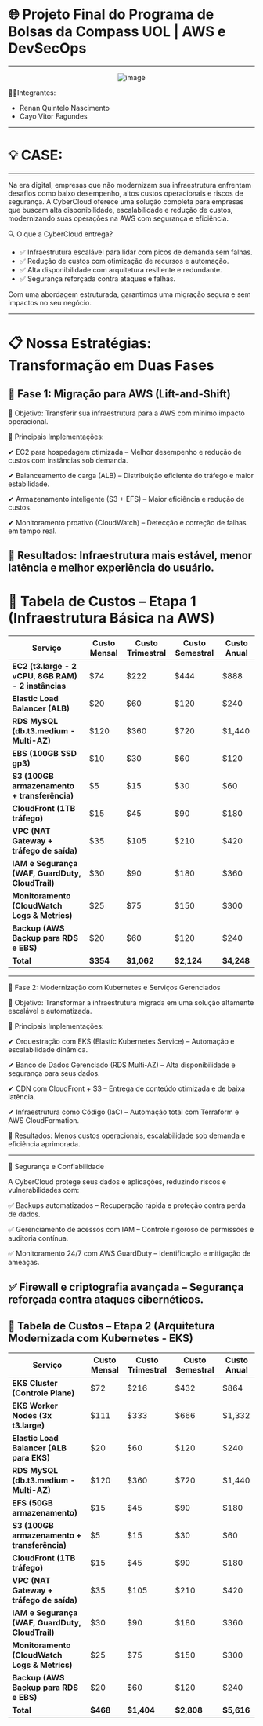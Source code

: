 # 🌐 Projeto Final do Programa de Bolsas da Compass UOL | AWS e DevSecOps

---

<div align="center">

![image](https://github.com/user-attachments/assets/c01edf40-226e-462f-a3ab-eb9d313584b3)


</div>


👤👤Integrantes: 

- Renan Quintelo Nascimento
- Cayo Vitor Fagundes


---


# 💡 CASE: 


---


Na era digital, empresas que não modernizam sua infraestrutura enfrentam desafios como baixo desempenho, altos custos operacionais e riscos de segurança. A CyberCloud oferece uma solução completa para empresas que buscam alta disponibilidade, escalabilidade e redução de custos, modernizando suas operações na AWS com segurança e eficiência.

🔍 O que a CyberCloud entrega?
- ✅ Infraestrutura escalável para lidar com picos de demanda sem falhas.
- ✅ Redução de custos com otimização de recursos e automação.
- ✅ Alta disponibilidade com arquitetura resiliente e redundante.
- ✅ Segurança reforçada contra ataques e falhas.

Com uma abordagem estruturada, garantimos uma migração segura e sem impactos no seu negócio.


---


# 📋 Nossa Estratégias: Transformação em Duas Fases

🔹 **Fase 1: Migração para AWS (Lift-and-Shift)**
---
📌 Objetivo: Transferir sua infraestrutura para a AWS com mínimo impacto operacional.

📌 Principais Implementações:

✔ EC2 para hospedagem otimizada – Melhor desempenho e redução de custos com instâncias sob demanda.

✔ Balanceamento de carga (ALB) – Distribuição eficiente do tráfego e maior estabilidade.

✔ Armazenamento inteligente (S3 + EFS) – Maior eficiência e redução de custos.

✔ Monitoramento proativo (CloudWatch) – Detecção e correção de falhas em tempo real.

🎯 Resultados: Infraestrutura mais estável, menor latência e melhor experiência do usuário.
---
# 📌 **Tabela de Custos – Etapa 1 (Infraestrutura Básica na AWS)**

| Serviço | Custo Mensal | Custo Trimestral | Custo Semestral | Custo Anual |
|---------|-------------|------------------|-----------------|-------------|
| **EC2 (t3.large - 2 vCPU, 8GB RAM) - 2 instâncias** | $74 | $222 | $444 | $888 |
| **Elastic Load Balancer (ALB)** | $20 | $60 | $120 | $240 |
| **RDS MySQL (db.t3.medium - Multi-AZ)** | $120 | $360 | $720 | $1,440 |
| **EBS (100GB SSD gp3)** | $10 | $30 | $60 | $120 |
| **S3 (100GB armazenamento + transferência)** | $5 | $15 | $30 | $60 |
| **CloudFront (1TB tráfego)** | $15 | $45 | $90 | $180 |
| **VPC (NAT Gateway + tráfego de saída)** | $35 | $105 | $210 | $420 |
| **IAM e Segurança (WAF, GuardDuty, CloudTrail)** | $30 | $90 | $180 | $360 |
| **Monitoramento (CloudWatch Logs & Metrics)** | $25 | $75 | $150 | $300 |
| **Backup (AWS Backup para RDS e EBS)** | $20 | $60 | $120 | $240 |
| **Total** | **$354** | **$1,062** | **$2,124** | **$4,248** |
---


🔹 Fase 2: Modernização com Kubernetes e Serviços Gerenciados

📌 Objetivo: Transformar a infraestrutura migrada em uma solução altamente escalável e automatizada.

📌 Principais Implementações:

✔ Orquestração com EKS (Elastic Kubernetes Service) – Automação e escalabilidade dinâmica.

✔ Banco de Dados Gerenciado (RDS Multi-AZ) – Alta disponibilidade e segurança para seus dados.

✔ CDN com CloudFront + S3 – Entrega de conteúdo otimizada e de baixa latência.

✔ Infraestrutura como Código (IaC) – Automação total com Terraform e AWS CloudFormation.

🎯 Resultados: Menos custos operacionais, escalabilidade sob demanda e eficiência aprimorada.


---

🔐 Segurança e Confiabilidade

A CyberCloud protege seus dados e aplicações, reduzindo riscos e vulnerabilidades com:

✅ Backups automatizados – Recuperação rápida e proteção contra perda de dados.

✅ Gerenciamento de acessos com IAM – Controle rigoroso de permissões e auditoria contínua.

✅ Monitoramento 24/7 com AWS GuardDuty – Identificação e mitigação de ameaças.

✅ Firewall e criptografia avançada – Segurança reforçada contra ataques cibernéticos.
---
## 🚀 **Tabela de Custos – Etapa 2 (Arquitetura Modernizada com Kubernetes - EKS)**

| Serviço | Custo Mensal | Custo Trimestral | Custo Semestral | Custo Anual |
|---------|-------------|------------------|-----------------|-------------|
| **EKS Cluster (Controle Plane)** | $72 | $216 | $432 | $864 |
| **EKS Worker Nodes (3x t3.large)** | $111 | $333 | $666 | $1,332 |
| **Elastic Load Balancer (ALB para EKS)** | $20 | $60 | $120 | $240 |
| **RDS MySQL (db.t3.medium - Multi-AZ)** | $120 | $360 | $720 | $1,440 |
| **EFS (50GB armazenamento)** | $15 | $45 | $90 | $180 |
| **S3 (100GB armazenamento + transferência)** | $5 | $15 | $30 | $60 |
| **CloudFront (1TB tráfego)** | $15 | $45 | $90 | $180 |
| **VPC (NAT Gateway + tráfego de saída)** | $35 | $105 | $210 | $420 |
| **IAM e Segurança (WAF, GuardDuty, CloudTrail)** | $30 | $90 | $180 | $360 |
| **Monitoramento (CloudWatch Logs & Metrics)** | $25 | $75 | $150 | $300 |
| **Backup (AWS Backup para RDS e EBS)** | $20 | $60 | $120 | $240 |
| **Total** | **$468** | **$1,404** | **$2,808** | **$5,616** |

